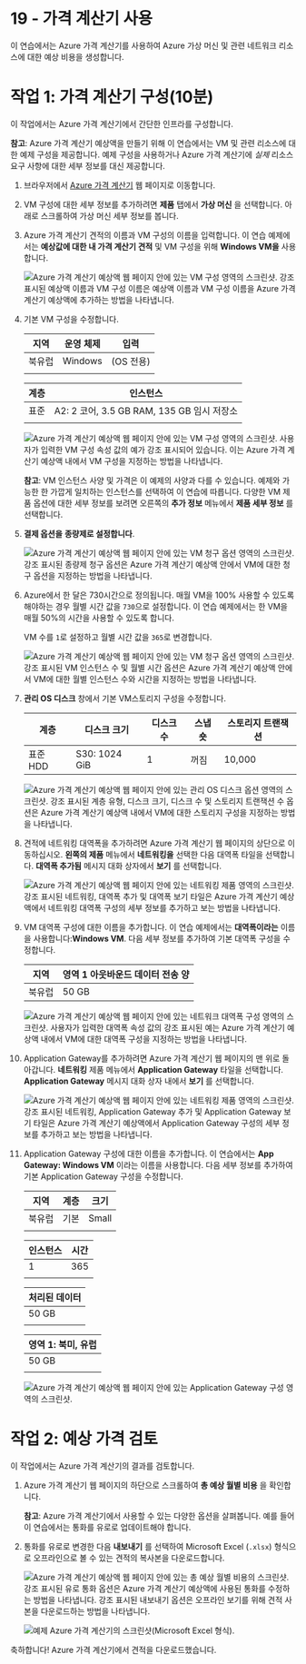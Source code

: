 ﻿---
wts:
    title: '19 - Azure 가격 계산기 사용(10분)'
    module: '모듈 06: Azure 비용 관리 및 서비스 수준 계약에 대해 설명하기'
---
# 19 - 가격 계산기 사용

이 연습에서는 Azure 가격 계산기를 사용하여 Azure 가상 머신 및 관련 네트워크 리소스에 대한 예상 비용을 생성합니다.

# 작업 1: 가격 계산기 구성(10분)

이 작업에서는 Azure 가격 계산기에서 간단한 인프라를 구성합니다. 

**참고**: Azure 가격 계산기 예상액을 만들기 위해 이 연습에서는 VM 및 관련 리소스에 대한 예제 구성을 제공합니다. 예제 구성을 사용하거나 Azure 가격 계산기에 *실제* 리소스 요구 사항에 대한 세부 정보를 대신 제공합니다.

1. 브라우저에서 [Azure 가격 계산기](https://azure.microsoft.com/ko-kr/pricing/calculator/) 웹 페이지로 이동합니다.

2. VM 구성에 대한 세부 정보를 추가하려면 **제품** 탭에서 **가상 머신** 을 선택합니다. 아래로 스크롤하여 가상 머신 세부 정보를 봅니다. 

3. Azure 가격 계산기 견적의 이름과 VM 구성의 이름을 입력합니다. 이 연습 예제에서는 **예상값에 대한 내 가격 계산기 견적** 및 VM 구성을 위해 **Windows VM을** 사용합니다.

   ![Azure 가격 계산기 예상액 웹 페이지 안에 있는 VM 구성 영역의 스크린샷. 강조 표시된 예상액 이름과 VM 구성 이름은 예상액 이름과 VM 구성 이름을 Azure 가격 계산기 예상액에 추가하는 방법을 나타냅니다.](../images/1901.png)

4. 기본 VM 구성을 수정합니다.

    |지역|운영 체제|입력|
    |------|----------------|----|
    |북유럽|Windows|(OS 전용)|
    | | |

    |계층|인스턴스|
    |----|--------|
    |표준|A2: 2 코어, 3.5 GB RAM, 135 GB 임시 저장소|
    | | |

   ![Azure 가격 계산기 예상액 웹 페이지 안에 있는 VM 구성 영역의 스크린샷. 사용자가 입력한 VM 구성 속성 값의 예가 강조 표시되어 있습니다. 이는 Azure 가격 계산기 예상액 내에서 VM 구성을 지정하는 방법을 나타냅니다.](../images/1902.png)

    **참고**: VM 인스턴스 사양 및 가격은 이 예제의 사양과 다를 수 있습니다. 예제와 가능한 한 가깝게 일치하는 인스턴스를 선택하여 이 연습에 따릅니다. 다양한 VM 제품 옵션에 대한 세부 정보를 보려면 오른쪽의 **추가 정보** 메뉴에서 **제품 세부 정보** 를 선택합니다.

5. **결제 옵션을** **종량제로 설정합니다**.

   ![Azure 가격 계산기 예상액 웹 페이지 안에 있는 VM 청구 옵션 영역의 스크린샷. 강조 표시된 종량제 청구 옵션은 Azure 가격 계산기 예상액 안에서 VM에 대한 청구 옵션을 지정하는 방법을 나타냅니다.](../images/1903.png)

6. Azure에서 한 달은 730시간으로 정의됩니다. 매월 VM을 100% 사용할 수 있도록 해야하는 경우 월별 시간 값을 `730`으로 설정합니다. 이 연습 예제에서는 한 VM을 매월 50%의 시간을 사용할 수 있도록 합니다.

    VM 수를 `1`로 설정하고 월별 시간 값을 `365`로 변경합니다.

   ![Azure 가격 계산기 예상액 웹 페이지 안에 있는 VM 청구 옵션 영역의 스크린샷. 강조 표시된 VM 인스턴스 수 및 월별 시간 옵션은 Azure 가격 계산기 예상액 안에서 VM에 대한 월별 인스턴스 수와 시간을 지정하는 방법을 나타냅니다.](../images/1904.png)

7. **관리 OS 디스크** 창에서 기본 VM스토리지 구성을 수정합니다.

    |계층|디스크 크기|디스크 수|스냅숏|스토리지 트랜잭션|
    |----|---------|---------------|--------|--------------------|
    |표준 HDD|S30: 1024 GiB|1|꺼짐|10,000|

   ![Azure 가격 계산기 예상액 웹 페이지 안에 있는 관리 OS 디스크 옵션 영역의 스크린샷. 강조 표시된 계층 유형, 디스크 크기, 디스크 수 및 스토리지 트랜잭션 수 옵션은 Azure 가격 계산기 예상액 내에서 VM에 대한 스토리지 구성을 지정하는 방법을 나타냅니다.](../images/1905.png)

8. 견적에 네트워킹 대역폭을 추가하려면 Azure 가격 계산기 웹 페이지의 상단으로 이동하십시오. **왼쪽의 제품** 메뉴에서 **네트워킹을** 선택한 다음 대역폭 타일을 선택합니다. **대역폭 추가됨** 메시지 대화 상자에서 **보기** 를 선택합니다.

   ![Azure 가격 계산기 예상액 웹 페이지 안에 있는 네트워킹 제품 영역의 스크린샷. 강조 표시된 네트워킹, 대역폭 추가 및 대역폭 보기 타일은 Azure 가격 계산기 예상액에서 네트워킹 대역폭 구성의 세부 정보를 추가하고 보는 방법을 나타냅니다.](../images/1906.png)

9. VM 대역폭 구성에 대한 이름을 추가합니다. 이 연습 예제에서는 **대역폭이라는** 이름을 사용합니다:**Windows VM**. 다음 세부 정보를 추가하여 기본 대역폭 구성을 수정합니다.

    |지역|영역 1 아웃바운드 데이터 전송 양|
    |------|--------------------------------------|
    |북유럽|50 GB|

   ![Azure 가격 계산기 예상액 웹 페이지 안에 있는 네트워크 대역폭 구성 영역의 스크린샷. 사용자가 입력한 대역폭 속성 값의 강조 표시된 예는 Azure 가격 계산기 예상액 내에서 VM에 대한 대역폭 구성을 지정하는 방법을 나타냅니다.](../images/1907.png)

10. Application Gateway를 추가하려면 Azure 가격 계산기 웹 페이지의 맨 위로 돌아갑니다. **네트워킹** 제품 메뉴에서 **Application Gateway** 타일을 선택합니다. **Application Gateway** 메시지 대화 상자 내에서 **보기** 를 선택합니다.

    ![Azure 가격 계산기 예상액 웹 페이지 안에 있는 네트워킹 제품 영역의 스크린샷. 강조 표시된 네트워킹, Application Gateway 추가 및 Application Gateway 보기 타일은 Azure 가격 계산기 예상액에서 Application Gateway 구성의 세부 정보를 추가하고 보는 방법을 나타냅니다.](../images/1908.png)

11. Application Gateway 구성에 대한 이름을 추가합니다. 이 연습에서는 **App Gateway: Windows VM** 이라는 이름을 사용합니다. 다음 세부 정보를 추가하여 기본 Application Gateway 구성을 수정합니다.

    |지역|계층|크기|
    |------|----|----|
    |북유럽|기본|Small|
    | | |

    |인스턴스|시간|
    |-------|-------|
    |1|365|
    | | |

    |처리된 데이터|
    |--------------|
    |50 GB|
    | | |

    |영역 1: 북미, 유럽|
    |-----------------------------|
    |50 GB|
    | | |

    ![Azure 가격 계산기 예상액 웹 페이지 안에 있는 Application Gateway 구성 영역의 스크린샷.](../images/1909.png)


# 작업 2: 예상 가격 검토

이 작업에서는 Azure 가격 계산기의 결과를 검토합니다. 

1. Azure 가격 계산기 웹 페이지의 하단으로 스크롤하여 **총 예상 월별 비용** 을 확인합니다.

    **참고**: Azure 가격 계산기에서 사용할 수 있는 다양한 옵션을 살펴봅니다. 예를 들어 이 연습에서는 통화를 유로로 업데이트해야 합니다.

2. 통화를 유로로 변경한 다음 **내보내기** 를 선택하여 Microsoft Excel (`.xlsx`) 형식으로 오프라인으로 볼 수 있는 견적의 복사본을 다운로드합니다.

    ![Azure 가격 계산기 예상액 웹 페이지 안에 있는 총 예상 월별 비용의 스크린샷. 강조 표시된 유로 통화 옵션은 Azure 가격 계산기 예상액에 사용된 통화를 수정하는 방법을 나타냅니다. 강조 표시된 내보내기 옵션은 오프라인 보기를 위해 견적 사본을 다운로드하는 방법을 나타냅니다.](../images/1910.png)

    ![예제 Azure 가격 계산기의 스크린샷(Microsoft Excel 형식).](../images/1911.png)

축하합니다! Azure 가격 계산기에서 견적을 다운로드했습니다.
